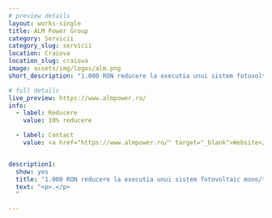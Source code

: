 ```yaml
---
# preview details
layout: works-single
title: ALM Power Group
category: Servicii
category_slug: servicii
location: Craiova
location_slug: craiova
image: assets/img/logos/alm.png
short_description: "1.000 RON reducere la executia unui sistem fotovoltaic mono/trifazic de maxim 8kw, montat oriunde in Oltenia."

# full details
live_preview: https://www.almpower.ro/
info:
  - label: Reducere
    value: 10% reducere

  - label: Contact
    value: <a href="https://www.almpower.ro/" target="_blank">Website</a>


description1:
  show: yes
  title: "1.000 RON reducere la executia unui sistem fotovoltaic mono/trifazic de maxim 8kw, montat oriunde in Oltenia. "
  text: "<p>.</p>
  "

---
```


